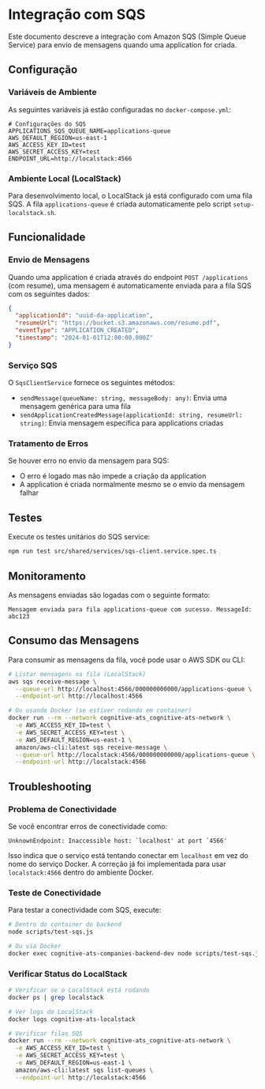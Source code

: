 # Integração com SQS

Este documento descreve a integração com Amazon SQS (Simple Queue Service) para envio de mensagens quando uma application for criada.

## Configuração

### Variáveis de Ambiente

As seguintes variáveis já estão configuradas no `docker-compose.yml`:

```env
# Configurações do SQS
APPLICATIONS_SQS_QUEUE_NAME=applications-queue
AWS_DEFAULT_REGION=us-east-1
AWS_ACCESS_KEY_ID=test
AWS_SECRET_ACCESS_KEY=test
ENDPOINT_URL=http://localstack:4566
```

### Ambiente Local (LocalStack)

Para desenvolvimento local, o LocalStack já está configurado com uma fila SQS. A fila `applications-queue` é criada automaticamente pelo script `setup-localstack.sh`.

## Funcionalidade

### Envio de Mensagens

Quando uma application é criada através do endpoint `POST /applications` (com resume), uma mensagem é automaticamente enviada para a fila SQS com os seguintes dados:

```json
{
  "applicationId": "uuid-da-application",
  "resumeUrl": "https://bucket.s3.amazonaws.com/resume.pdf",
  "eventType": "APPLICATION_CREATED",
  "timestamp": "2024-01-01T12:00:00.000Z"
}
```

### Serviço SQS

O `SqsClientService` fornece os seguintes métodos:

- `sendMessage(queueName: string, messageBody: any)`: Envia uma mensagem genérica para uma fila
- `sendApplicationCreatedMessage(applicationId: string, resumeUrl: string)`: Envia mensagem específica para applications criadas

### Tratamento de Erros

Se houver erro no envio da mensagem para SQS:
- O erro é logado mas não impede a criação da application
- A application é criada normalmente mesmo se o envio da mensagem falhar

## Testes

Execute os testes unitários do SQS service:

```bash
npm run test src/shared/services/sqs-client.service.spec.ts
```

## Monitoramento

As mensagens enviadas são logadas com o seguinte formato:
```
Mensagem enviada para fila applications-queue com sucesso. MessageId: abc123
```

## Consumo das Mensagens

Para consumir as mensagens da fila, você pode usar o AWS SDK ou CLI:

```bash
# Listar mensagens na fila (LocalStack)
aws sqs receive-message \
  --queue-url http://localhost:4566/000000000000/applications-queue \
  --endpoint-url http://localhost:4566

# Ou usando Docker (se estiver rodando em container)
docker run --rm --network cognitive-ats_cognitive-ats-network \
  -e AWS_ACCESS_KEY_ID=test \
  -e AWS_SECRET_ACCESS_KEY=test \
  -e AWS_DEFAULT_REGION=us-east-1 \
  amazon/aws-cli:latest sqs receive-message \
  --queue-url http://localstack:4566/000000000000/applications-queue \
  --endpoint-url http://localstack:4566
```

## Troubleshooting

### Problema de Conectividade

Se você encontrar erros de conectividade como:
```
UnknownEndpoint: Inaccessible host: `localhost' at port `4566'
```

Isso indica que o serviço está tentando conectar em `localhost` em vez do nome do serviço Docker. A correção já foi implementada para usar `localstack:4566` dentro do ambiente Docker.

### Teste de Conectividade

Para testar a conectividade com SQS, execute:

```bash
# Dentro do container do backend
node scripts/test-sqs.js

# Ou via Docker
docker exec cognitive-ats-companies-backend-dev node scripts/test-sqs.js
```

### Verificar Status do LocalStack

```bash
# Verificar se o LocalStack está rodando
docker ps | grep localstack

# Ver logs do LocalStack
docker logs cognitive-ats-localstack

# Verificar filas SQS
docker run --rm --network cognitive-ats_cognitive-ats-network \
  -e AWS_ACCESS_KEY_ID=test \
  -e AWS_SECRET_ACCESS_KEY=test \
  -e AWS_DEFAULT_REGION=us-east-1 \
  amazon/aws-cli:latest sqs list-queues \
  --endpoint-url http://localstack:4566
``` 